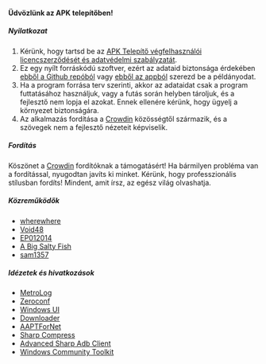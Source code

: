 #### Üdvözlünk az APK telepítőben!

##### Nyilatkozat
1. Kérünk, hogy tartsd be az [APK Telepítő végfelhasználói licencszerződését és adatvédelmi szabályzatát](https://github.com/Paving-Base/APK-Installer/blob/main/Privacy.md).
2. Ez egy nyílt forráskódú szoftver, ezért az adataid biztonsága érdekében [ebből a Github repóból](https://github.com/Paving-Base/APK-Installer) vagy [ebből az appból](https://www.microsoft.com/store/apps/9P2JFQ43FPPG) szerezd be a példányodat.
3. Ha a program forrása terv szerinti, akkor az adataidat csak a program futtatásához használjuk, vagy a futás során helyben tároljuk, és a fejlesztő nem lopja el azokat. Ennek ellenére kérünk, hogy ügyelj a környezet biztonságára.
4. Az alkalmazás fordítása a [Crowdin](https://crowdin.com/project/APKInstaller "Crowdin") közösségtől származik, és a szövegek nem a fejlesztő nézeteit képviselik.

##### Fordítás
Köszönet a [Crowdin](https://crowdin.com/project/APKInstaller "Crowdin") fordítóknak a támogatásért! Ha bármilyen probléma van a fordítással, nyugodtan javíts ki minket. Kérünk, hogy professzionális stílusban fordíts! Mindent, amit írsz, az egész világ olvashatja.

##### Közreműködők
- [wherewhere](https://github.com/wherewhere)
- [Void48](https://github.com/Void48)
- [EP012014](https://github.com/EP012014)
- [A Big Salty Fish](https://github.com/bigsaltyfishes)
- [sam1357](https://github.com/sam1357)

##### Idézetek és hivatkozások
- [MetroLog](https://github.com/roubachof/MetroLog "MetroLog")
- [Zeroconf](https://github.com/novotnyllc/Zeroconf "Zeroconf")
- [Windows UI](https://github.com/microsoft/microsoft-ui-xaml "Windows UI")
- [Downloader](https://github.com/bezzad/Downloader "Downloader")
- [AAPTForNet](https://github.com/canheo136/QuickLook.Plugin.ApkViewer "AAPTForNet")
- [Sharp Compress](https://github.com/adamhathcock/sharpcompress "Sharp Compress")
- [Advanced Sharp Adb Client](https://github.com/yungd1plomat/AdvancedSharpAdbClient "Advanced Sharp Adb Client")
- [Windows Community Toolkit](https://github.com/CommunityToolkit/WindowsCommunityToolkit "Windows Community Toolkit")